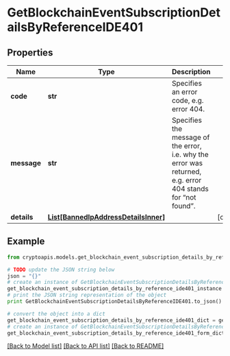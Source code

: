 # GetBlockchainEventSubscriptionDetailsByReferenceIDE401


## Properties
Name | Type | Description | Notes
------------ | ------------- | ------------- | -------------
**code** | **str** | Specifies an error code, e.g. error 404. | 
**message** | **str** | Specifies the message of the error, i.e. why the error was returned, e.g. error 404 stands for “not found”. | 
**details** | [**List[BannedIpAddressDetailsInner]**](BannedIpAddressDetailsInner.md) |  | [optional] 

## Example

```python
from cryptoapis.models.get_blockchain_event_subscription_details_by_reference_ide401 import GetBlockchainEventSubscriptionDetailsByReferenceIDE401

# TODO update the JSON string below
json = "{}"
# create an instance of GetBlockchainEventSubscriptionDetailsByReferenceIDE401 from a JSON string
get_blockchain_event_subscription_details_by_reference_ide401_instance = GetBlockchainEventSubscriptionDetailsByReferenceIDE401.from_json(json)
# print the JSON string representation of the object
print GetBlockchainEventSubscriptionDetailsByReferenceIDE401.to_json()

# convert the object into a dict
get_blockchain_event_subscription_details_by_reference_ide401_dict = get_blockchain_event_subscription_details_by_reference_ide401_instance.to_dict()
# create an instance of GetBlockchainEventSubscriptionDetailsByReferenceIDE401 from a dict
get_blockchain_event_subscription_details_by_reference_ide401_form_dict = get_blockchain_event_subscription_details_by_reference_ide401.from_dict(get_blockchain_event_subscription_details_by_reference_ide401_dict)
```
[[Back to Model list]](../README.md#documentation-for-models) [[Back to API list]](../README.md#documentation-for-api-endpoints) [[Back to README]](../README.md)


